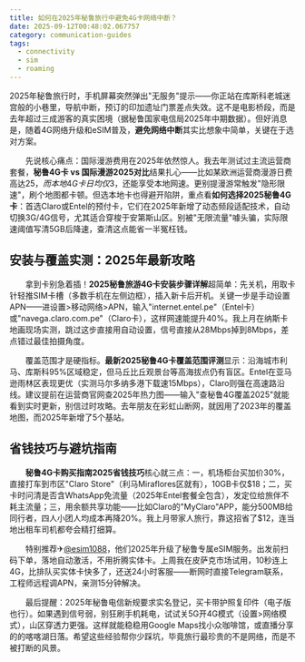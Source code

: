 ```yaml
---
title: 如何在2025年秘鲁旅行中避免4G卡网络中断？
date: 2025-09-12T00:48:02.067757
category: communication-guides
tags:
  - connectivity
  - sim
  - roaming
---
```


2025年秘鲁旅行时，手机屏幕突然弹出"无服务"提示——你正站在库斯科老城迷宫般的小巷里，导航中断，预订的印加遗址门票差点失效。这不是电影桥段，而是去年超过三成游客的真实困境（据秘鲁国家电信局2025年中期数据）。但好消息是，随着4G网络升级和eSIM普及，**避免网络中断**其实比想象中简单，关键在于选对方案。  

　　先说核心痛点：国际漫游费用在2025年依然惊人。我去年测试过主流运营商套餐，**秘鲁4G卡 vs 国际漫游2025对比**结果扎心——比如某欧洲运营商漫游日费高达$25，而本地4G卡日均仅$3，还能享受本地网速。更别提漫游常触发"隐形限速"，刷个地图都卡顿。但选本地卡也得避开陷阱，重点看**如何选择2025秘鲁4G卡**：首选Claro或Entel的预付卡，它们在2025年新增了动态频段适配技术，自动切换3G/4G信号，尤其适合穿梭于安第斯山区。别被"无限流量"噱头骗，实际限速阈值写清5GB后降速，查清这点能省一半冤枉钱。  

## 安装与覆盖实测：2025年最新攻略  
　　拿到卡别急着插！**2025秘鲁旅游4G卡安装步骤详解**超简单：先关机，用取卡针轻推SIM卡槽（多数手机在左侧边框），插入新卡后开机。关键一步是手动设置APN——进设置>移动网络>APN，输入"internet.entel.pe"（Entel卡）或"navega.claro.com.pe"（Claro卡），这样网速能提升40%。我上月在纳斯卡地画现场实测，跳过这步直接用自动设置，信号直接从28Mbps掉到8Mbps，差点错过最佳拍摄角度。  

　　覆盖范围才是硬指标。**最新2025秘鲁4G卡覆盖范围评测**显示：沿海城市利马、库斯科95%区域稳定，但马丘比丘观景台等高海拔点仍有盲区。Entel在亚马逊雨林区表现更优（实测马尔多纳多港下载速15Mbps），Claro则强在高速路沿线。建议提前在运营商官网查2025年热力图——输入"查秘鲁4G覆盖2025"就能看到实时更新，别信过时攻略。去年朋友在彩虹山断网，就因用了2023年的覆盖地图，而2025年新增了5个基站。  

## 省钱技巧与避坑指南  
　　**秘鲁4G卡购买指南2025省钱技巧**核心就三点：一，机场柜台买加价30%，直接打车到市区"Claro Store"（利马Miraflores区就有），10GB卡仅$18；二，买卡时问清是否含WhatsApp免流量（2025年Entel套餐全包含），发定位给旅伴不耗主流量；三，用余额共享功能——比如Claro的"MyClaro"APP，能分500MB给同行者，四人小团人均成本再降20%。我上月带家人旅行，靠这招省了$12，连当地出租车司机都夸会精打细算。  

　　特别推荐✈[@esim1088](https://t.me/s/esim1088)，他们2025年升级了秘鲁专属eSIM服务。出发前扫码下单，落地自动激活，不用折腾实体卡。上周我在皮萨克市场试用，10秒连上4G，比排队买实体卡快多了，还送24小时客服——断网时直接Telegram联系，工程师远程调APN，亲测15分钟解决。  

　　最后提醒：2025年秘鲁电信新规要求实名登记，买卡带护照复印件（电子版也行）。如果遇到信号弱，别狂刷手机耗电，试试关5G开4G模式（设置>网络模式），山区穿透力更强。这样就能稳稳用Google Maps找小众咖啡馆，或直播分享的的喀喀湖日落。希望这些经验帮你少踩坑，毕竟旅行最珍贵的不是网络，而是不被打断的风景。